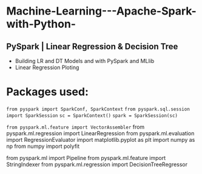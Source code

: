 # Machine-Learning---Apache-Spark-with-Python-
## PySpark | Linear Regression &amp; Decision Tree

- Building LR and DT Models and with PySpark and MLlib
- Linear Regression Ploting

# Packages used:
`from pyspark import SparkConf, SparkContext`
`from pyspark.sql.session import SparkSession`
`sc = SparkContext()`
`spark = SparkSession(sc)`

`from pyspark.ml.feature import VectorAssembler`
from pyspark.ml.regression import LinearRegression
from pyspark.ml.evaluation import RegressionEvaluator
import matplotlib.pyplot as plt
import numpy as np
from numpy import polyfit

from pyspark.ml import Pipeline
from pyspark.ml.feature import StringIndexer
from pyspark.ml.regression import DecisionTreeRegressor
